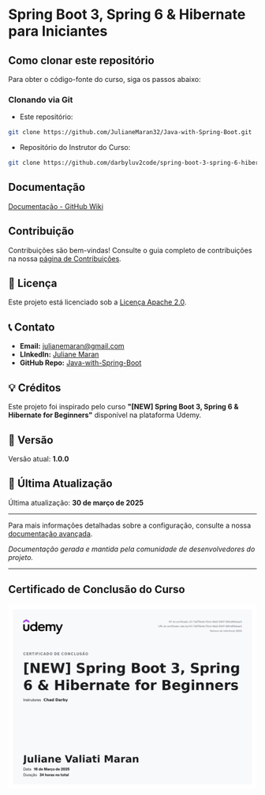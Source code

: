 # Spring Boot 3, Spring 6 & Hibernate para Iniciantes

## Como clonar este repositório

Para obter o código-fonte do curso, siga os passos abaixo:

### Clonando via Git

* Este repositório:

```sh
git clone https://github.com/JulianeMaran32/Java-with-Spring-Boot.git
```

* Repositório do Instrutor do Curso:

```sh
git clone https://github.com/darbyluv2code/spring-boot-3-spring-6-hibernate-for-beginners.git
```

## Documentação

[Documentação - GitHub Wiki](https://github.com/JulianeMaran32/Java-with-Spring-Boot/wiki)

## Contribuição

Contribuições são bem-vindas! Consulte o guia completo de contribuições na
nossa [página de Contribuições](https://github.com/JulianeMaran32/Java-with-Spring-Boot/wiki/Contributing).

## 📜 Licença

Este projeto está licenciado sob a [Licença Apache 2.0](https://opensource.org/licenses/Apache-2.0).

## 📞 Contato

- **Email:** julianemaran@gmail.com
- **LInkedIn:** [Juliane Maran](www.linkedin.com/in/juliane-maran)
- **GitHub Repo:** [Java-with-Spring-Boot](https://github.com/JulianeMaran32/Java-with-Spring-Boot)

## 💡 Créditos

Este projeto foi inspirado pelo curso **"[NEW] Spring Boot 3, Spring 6 & Hibernate for Beginners"** disponível na
plataforma Udemy.

## 🔖 Versão

Versão atual: **1.0.0**

## 🔄 Última Atualização

Última atualização: **30 de março de 2025**

---

Para mais informações detalhadas sobre a configuração, consulte a
nossa [documentação avançada](https://github.com/JulianeMaran32/Java-with-Spring-Boot/wiki).

*Documentação gerada e mantida pela comunidade de desenvolvedores do projeto.*

---

## Certificado de Conclusão do Curso

![Certificado](docs/NEW_SpringBoot3_Spring6_HibernateForBeginners.jpg)



